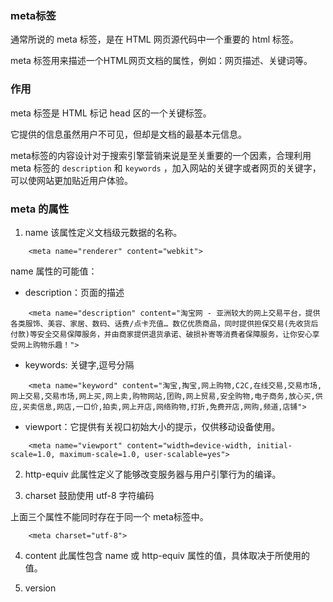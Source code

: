 ### meta标签

通常所说的 meta 标签，是在 HTML 网页源代码中一个重要的 html 标签。

meta 标签用来描述一个HTML网页文档的属性，例如：网页描述、关键词等。

### 作用

meta 标签是 HTML 标记 head 区的一个关键标签。

它提供的信息虽然用户不可见，但却是文档的最基本元信息。

meta标签的内容设计对于搜索引擎营销来说是至关重要的一个因素，合理利用 meta 标签的 `description` 和 `keywords` ，加入网站的关键字或者网页的关键字，可以使网站更加贴近用户体验。

### meta 的属性
1. name 
该属性定义文档级元数据的名称。
```
    <meta name="renderer" content="webkit">
```
name 属性的可能值：
* description：页面的描述
```
    <meta name="description" content="淘宝网 - 亚洲较大的网上交易平台，提供各类服饰、美容、家居、数码、话费/点卡充值… 数亿优质商品，同时提供担保交易(先收货后付款)等安全交易保障服务，并由商家提供退货承诺、破损补寄等消费者保障服务，让你安心享受网上购物乐趣！">
```

* keywords: 关键字,逗号分隔
```
    <meta name="keyword" content="淘宝,掏宝,网上购物,C2C,在线交易,交易市场,网上交易,交易市场,网上买,网上卖,购物网站,团购,网上贸易,安全购物,电子商务,放心买,供应,买卖信息,网店,一口价,拍卖,网上开店,网络购物,打折,免费开店,网购,频道,店铺">
```       

* viewport：它提供有关视口初始大小的提示，仅供移动设备使用。
```
    <meta name="viewport" content="width=device-width, initial-scale=1.0, maximum-scale=1.0, user-scalable=yes">
```

2. http-equiv
此属性定义了能够改变服务器与用户引擎行为的编译。


3. charset
鼓励使用 utf-8 字符编码

上面三个属性不能同时存在于同一个 meta标签中。

```
    <meta charset="utf-8">
```

4. content
此属性包含 name 或 http-equiv 属性的值，具体取决于所使用的值。


5. version





